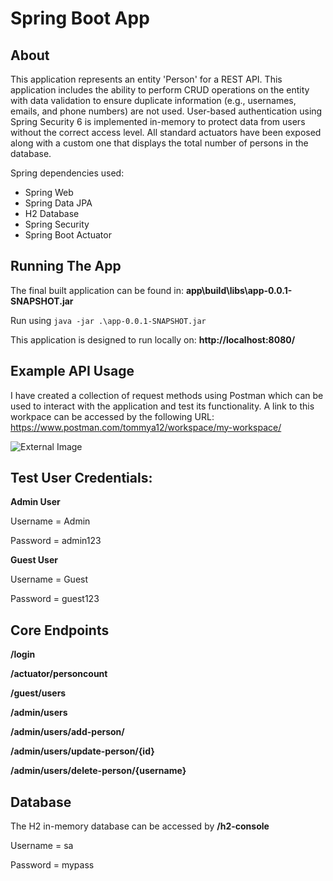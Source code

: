# Spring Boot App

## About

This application represents an entity 'Person' for a REST API. This application includes the ability to perform CRUD operations on the entity with data validation to ensure duplicate information (e.g., usernames, emails, and phone numbers) are not used. User-based authentication using Spring Security 6 is implemented in-memory to protect data from users without the correct access level. All standard actuators have been exposed along with a custom one that displays the total number of persons in the database.

Spring dependencies used:
* Spring Web
* Spring Data JPA
* H2 Database
* Spring Security
* Spring Boot Actuator

## Running The App

The final built application can be found in: **app\build\libs\app-0.0.1-SNAPSHOT.jar**

Run using ``java -jar .\app-0.0.1-SNAPSHOT.jar``

This application is designed to run locally on: **http://localhost:8080/**

## Example API Usage

I have created a collection of request methods using Postman which can be used to interact with the application and test its functionality. A link to this workpace can be accessed by the following URL: https://www.postman.com/tommya12/workspace/my-workspace/

![External Image](https://i.ibb.co/wwfD2fb/Screenshot-2023-10-25-190153.jpg)

## Test User Credentials:

**Admin User**

Username = Admin

Password = admin123



**Guest User**

Username = Guest

Password = guest123


## Core Endpoints

**/login**

**/actuator/personcount**

**/guest/users**

**/admin/users**

**/admin/users/add-person/**

**/admin/users/update-person/{id}**

**/admin/users/delete-person/{username}**


## Database

The H2 in-memory database can be accessed by **/h2-console**

Username = sa

Password = mypass
